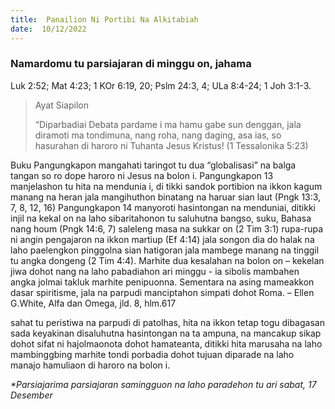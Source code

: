 ```yaml
---
title:  Panailion Ni Portibi Na Alkitabiah
date:  10/12/2022
---
```


### Namardomu tu parsiajaran di minggu on, jahama
Luk 2:52; Mat 4:23; 1 KOr 6:19, 20; Pslm 24:3, 4; ULa 8:4-24; 1 Joh 3:1-3.

> <p>Ayat Siapilon</p>
> “Diparbadiai Debata pardame i ma hamu gabe sun denggan, jala diramoti ma tondimuna, nang roha, nang daging, asa ias, so hasurahan di haroro ni Tuhanta Jesus Kristus! (1 Tessalonika 5:23)

Buku Pangungkapon mangahati taringot  tu dua  “globalisasi” na balga tangan so ro dope haroro ni Jesus  na bolon i.  Pangungkapon 13  manjelashon tu hita  na mendunia i, di tikki sandok  portibion  na ikkon kagum manang na heran  jala mangihuthon binatang  na haruar sian  laut (Pngk 13:3, 7, 8, 12, 16) Pangungkapon 14 manyoroti hasintongan na menduniai, ditikki injil na kekal on  na laho sibaritahonon tu saluhutna bangso, suku, Bahasa  nang houm (Pngk 14:6, 7)  saleleng  masa na sukkar  on (2 Tim 3:1)  rupa-rupa ni angin  pengajaron  na ikkon  martiup  (Ef 4:14)  jala songon dia do halak  na laho  paelengkon  pinggolna sian hatigoran  jala  mambege  manang na tinggil tu angka dongeng  (2 Tim 4:4).  Marhite dua kesalahan  na bolon on – kekelan  jiwa dohot  nang  na laho pabadiahon ari minggu -  ia sibolis mambahen  angka jolmai  takluk  marhite  penipuonna.  Sementara  na  asing   mameakkon dasar spiritisme,  jala na parpudi  manciptahon  simpati dohot Roma. – Ellen G.White, Alfa dan Omega, jld. 8, hlm.617

sahat tu peristiwa na parpudi di patolhas, hita na ikkon tetap togu dibagasan  sada keyakinan disaluhutna hasintongan na ta ampuna, na mancakup sikap dohot sifat ni hajolmaonota dohot hamateanta, ditikki hita marusaha na laho mambinggbing  marhite tondi porbadia dohot tujuan diparade na laho manajo hamuliaon di haroro na bolon i.

_*Parsiajarima parsiajaran samingguon na laho paradehon tu ari sabat, 17 Desember_